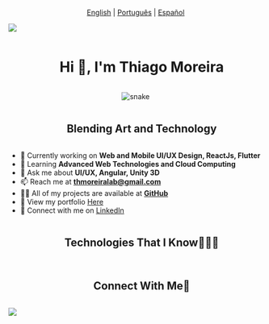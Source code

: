 <!-- Language Selection -->
<p align="center">
  <a href="#english">English</a> |
  <a href="#portuguese">Português</a> |
  <a href="#spanish">Español</a>
</p>

<!--horizontal divider(gradiant)-->
<img src="https://user-images.githubusercontent.com/73097560/115834477-dbab4500-a447-11eb-908a-139a6edaec5c.gif">

<!--h1 without bottom border-->
<div id="user-content-toc">
  <ul align="center">
    <summary><h1 style="display: inline-block">Hi 👋, I'm Thiago Moreira</h1></summary>
  </ul>
</div>

<!--- snake -->
<div align="center">
  <img  src="your-snake-game-animation-url" alt="snake" /></a>
</div>

<!--h2 without bottom border-->
<div id="user-content-toc">
  <ul align="center">
    <summary><h2 style="display: inline-block">Blending Art and Technology</h2></summary>
  </ul>
</div>

<!--Intro start-->
- 🔭 Currently working on **Web and Mobile UI/UX Design, ReactJs, Flutter**
- 🌱 Learning **Advanced Web Technologies and Cloud Computing**
- 💬 Ask me about **UI/UX, Angular, Unity 3D**
- 📫 Reach me at **[thmoreiralab@gmail.com](mailto:thmoreiralab@gmail.com)**
- 👨‍💻 All of my projects are available at **[GitHub](https://github.com/AmoreiraT)**
- 📝 View my portfolio [Here](your-portfolio-link)
- 📌 Connect with me on [LinkedIn](https://www.linkedin.com/in/amoreirath/)
<!--Intro end-->

<!--- stats & Trophy (start) -->
<p align="center">
<!--- Insert your GitHub stats and trophies here -->
</p>
<!--- stats & Trophy (end) -->

<!--h2 without bottom border-->
<div id="user-content-toc">
  <ul align="center">
    <summary><h2 style="display: inline-block">Technologies That I Know👨🏻‍💻</h2></summary>
  </ul>
</div>
<!--tech stack icons-->
<p align="center">
  <!-- Insert technology icons here -->
</p>

<!-- Connect with me -->
<div id="user-content-toc">
  <ul align="center">
    <summary><h2 style="display: inline-block">Connect With Me🤝</h2></summary>
  </ul>
</div>

<p align="center">
  <!-- Insert social media links here -->
</p>

<!--profile visit count-->
<div align="center">
  <!-- Insert profile visit count badge here -->
</div>

<!--horizontal divider(gradiant)-->
<img src="https://user-images.githubusercontent.com/73097560/115834477-dbab4500-a447-11eb-908a-139a6edaec5c.gif">
